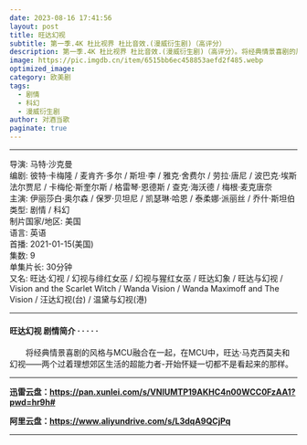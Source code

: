 ```yaml
---
date: 2023-08-16 17:41:56
layout: post
title: 旺达幻视
subtitle: 第一季.4K 杜比视界 杜比音效.(漫威衍生剧)（高评分）
description: 第一季.4K 杜比视界 杜比音效.(漫威衍生剧)（高评分）。将经典情景喜剧的风格与MCU融合在一起，在MCU中，旺达·马克西莫夫和幻视——两个过着理想郊区生活的超能力者-开始怀疑一切都不是看起来的那样...
image: https://pic.imgdb.cn/item/6515bb6ec458853aefd2f485.webp
optimized_image: 
category: 欧美剧
tags:
  - 剧情
  - 科幻
  - 漫威衍生剧
author: 对酒当歌
paginate: true
---
```


---

导演: 马特·沙克曼  
编剧: 彼特·卡梅隆 / 麦肯齐·多尔 / 斯坦·李 / 雅克·舍费尔 / 劳拉·唐尼 / 波巴克·埃斯法尔贾尼 / 卡梅伦·斯奎尔斯 / 格雷琴·恩德斯 / 查克·海沃德 / 梅根·麦克唐奈  
主演: 伊丽莎白·奥尔森 / 保罗·贝坦尼 / 凯瑟琳·哈恩 / 泰柔娜·派丽丝 / 乔什·斯坦伯  
类型: 剧情 / 科幻  
制片国家/地区: 美国  
语言: 英语  
首播: 2021-01-15(美国)  
集数: 9  
单集片长: 30分钟  
又名: 旺达·幻视 / 幻视与绯红女巫 / 幻视与猩红女巫 / 旺达幻象 / 旺达与幻视 / Vision and the Scarlet Witch / Wanda Vision / Wanda Maximoff and The Vision / 汪达幻视(台) / 温黛与幻视(港)  

---

#### 旺达幻视 剧情简介 · · · · ·  

　　将经典情景喜剧的风格与MCU融合在一起，在MCU中，旺达·马克西莫夫和幻视——两个过着理想郊区生活的超能力者-开始怀疑一切都不是看起来的那样。

---

**迅雷云盘：<https://pan.xunlei.com/s/VNlUMTP19AKHC4n00WCC0FzAA1?pwd=hr9h#>**

**阿里云盘：<https://www.aliyundrive.com/s/L3dqA9QCjPq>**

---
